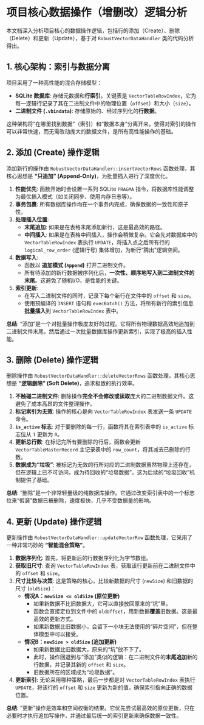 # 项目核心数据操作（增删改）逻辑分析

本文档深入分析项目核心的数据操作逻辑，包括行的添加（Create）、删除（Delete）和更新（Update），基于对 `RobustVectorDataHandler` 类的代码分析得出。

## 1. 核心架构：索引与数据分离

项目采用了一种高性能的混合存储模型：

- **SQLite 数据库**: 存储元数据和**行索引**。关键表是 `VectorTableRowIndex`，它为每一逻辑行记录了其在二进制文件中的物理位置（`offset`）和大小（`size`）。
- **二进制文件 (`.vbindata`)**: 存储原始的、经过序列化的**行数据**。

这种架构将“在哪里找到数据”（索引）和“数据本身”分离开来，使得对索引的操作可以非常快速，而无需改动庞大的数据文件，是所有高性能操作的基础。

## 2. 添加 (Create) 操作逻辑

添加新行的操作由 `RobustVectorDataHandler::insertVectorRows` 函数处理，其核心思想是 **“只追加” (Append-Only)**，为批量插入进行了深度优化。

1. **性能优先**: 函数开始时会设置一系列 SQLite `PRAGMA` 指令，将数据库性能调整为最优插入模式（如关闭同步、使用内存日志等）。
2. **事务包裹**: 所有数据库操作均在一个事务内完成，确保数据的一致性和原子性。
3. **处理插入位置**:
    - **末尾追加**: 如果是在表格末尾添加新行，这是最高效的路径。
    - **中间插入**: 如果是在表格中间插入，操作会稍微复杂。它会先对数据库中的 `VectorTableRowIndex` 表执行 `UPDATE`，将插入点之后所有行的 `logical_row_order` (逻辑行号) 集体增加，为新行“腾出”逻辑空间。
4. **数据写入**:
    - 函数以 **追加模式 (`Append`)** 打开二进制文件。
    - 所有待添加的新行数据被序列化后，**一次性、顺序地写入到二进制文件的末尾**。这避免了随机I/O，是性能的关键。
5. **索引更新**:
    - 在写入二进制文件的同时，记录下每个新行在文件中的 `offset` 和 `size`。
    - 使用预编译的 `INSERT` 语句和 `execBatch()` 方法，将所有新行的索引信息**批量插入**到 `VectorTableRowIndex` 表中。

**总结**: “添加”是一个对批量操作极度友好的过程。它将所有物理数据高效地追加到二进制文件末尾，然后通过一次批量数据库操作更新索引，实现了极高的插入性能。

## 3. 删除 (Delete) 操作逻辑

删除操作由 `RobustVectorDataHandler::deleteVectorRows` 函数处理，其核心思想是 **“逻辑删除” (Soft Delete)**，追求极致的执行效率。

1. **不触碰二进制文件**: 删除操作**完全不会修改或读取**庞大的二进制数据文件。这避免了成本高昂的文件整理操作。
2. **标记索引为无效**: 操作的核心是向 `VectorTableRowIndex` 表发送一条 `UPDATE` 命令。
3. **`is_active` 标志**: 对于要删除的每一行，函数将其在索引表中的 `is_active` 标志位从 `1` 更新为 `0`。
4. **更新总行数**: 在标记完所有要删除的行后，函数会更新 `VectorTableMasterRecord` 主记录表中的 `row_count`，将其减去已删除的行数。
5. **数据成为“垃圾”**: 被标记为无效的行所对应的二进制数据虽然物理上还存在，但在逻辑上已不可访问，成为待回收的“垃圾数据”。这为后续的“垃圾回收”机制提供了基础。

**总结**: “删除”是一个非常轻量级的纯数据库操作。它通过改变索引表中的一个标志位来“假装”数据已被删除，速度极快，几乎不受数据量的影响。

## 4. 更新 (Update) 操作逻辑

更新操作由 `RobustVectorDataHandler::updateVectorRow` 函数处理，它采用了一种非常巧妙的 **“智能混合策略”**。

1. **数据序列化**: 首先，将更新后的行数据序列化为字节数组。
2. **获取旧尺寸**: 查询 `VectorTableRowIndex` 表，获取该行更新前在二进制文件中的 `offset` 和 `size`。
3. **尺寸比较与决策**: 这是策略的核心，比较新数据的尺寸 (`newSize`) 和旧数据的尺寸 (`oldSize`)：
    - **情况A：`newSize <= oldSize` (原位更新)**
        - 如果新数据不比旧数据大，它可以直接放回原来的“坑”里。
        - 函数会直接定位到文件中的 `oldOffset`，用新数据**覆盖**旧数据。这是最高效的更新方式。
        - 如果新数据比旧数据小，会留下一小块无法使用的“碎片空间”，但在整体模型中可以接受。
    - **情况B：`newSize > oldSize` (追加更新)**
        - 如果新数据比旧数据大，原来的“坑”放不下了。
        - 此时，操作回退到与“添加”类似的逻辑：在二进制文件的**末尾追加**新的行数据，并记录其新的 `offset` 和 `size`。
        - 旧数据所在的区域成为“垃圾数据”。
4. **更新索引**: 无论采用哪种策略，最后一步都是对 `VectorTableRowIndex` 表执行 `UPDATE`，将该行的 `offset` 和 `size` 更新为新的值，确保索引指向正确的数据位置。

**总结**: “更新”操作是效率和空间权衡的结果。它优先尝试最高效的原位更新，只在必要时才执行追加写操作，并通过最后统一的索引更新来确保数据一致性。
